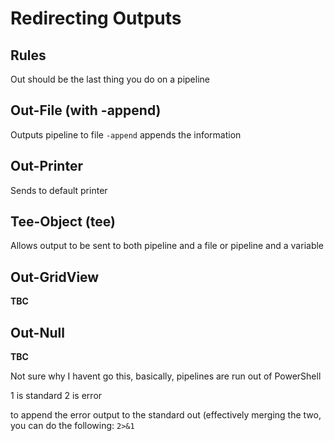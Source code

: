 # Redirecting Outputs

## Rules

Out should be the last thing you do on a pipeline

## Out-File (with -append)

Outputs pipeline to file `-append` appends the information

## Out-Printer

Sends to default printer

## Tee-Object (tee)

Allows output to be sent to both pipeline and a file or pipeline and a variable

## Out-GridView

**TBC**

## Out-Null

**TBC**

Not sure why I havent go this, basically, pipelines are run out of PowerShell

1 is standard
2 is error

to append the error output to the standard out (effectively merging the two, you can do the following: `2>&1`